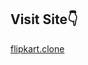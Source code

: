<div align="left"><h2> Visit Site👇 </h2> </div>

[flipkart.clone](https://omkarpunjapwar.github.io/E-commerce/)
